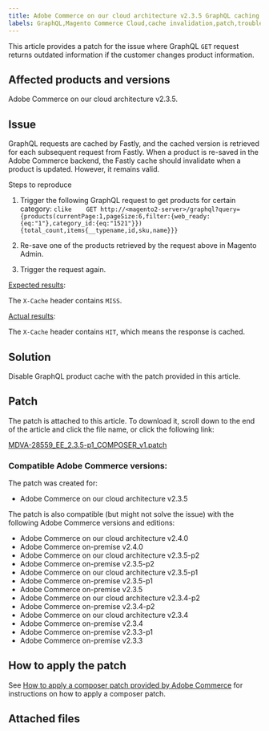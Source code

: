```yaml
---
title: Adobe Commerce on our cloud architecture v2.3.5 GraphQL caching invalidation not working
labels: GraphQL,Magento Commerce Cloud,cache invalidation,patch,troubleshooting,Adobe Commerce,Adobe Commerce on our cloud architecture,Adobe Commerce on-premise
---
```


This article provides a patch for the issue where GraphQL `GET` request returns outdated information if the customer changes product information.

## Affected products and versions

Adobe Commerce on our cloud architecture v2.3.5.

## Issue

GraphQL requests are cached by Fastly, and the cached version is retrieved for each subsequent request from Fastly. When a product is re-saved in the Adobe Commerce backend, the Fastly cache should invalidate when a product is updated. However, it remains valid.

 <span class="wysiwyg-underline">Steps to reproduce</span>

1. Trigger the following GraphQL request to get products for certain category:    ```clike    GET http://<magento2-server>/graphql?query={products(currentPage:1,pageSize:6,filter:{web_ready:{eq:"1"},category_id:{eq:"1521"}}){total_count,items{__typename,id,sku,name}}}    ```    

1. Re-save one of the products retrieved by the request above in Magento Admin.
1. Trigger the request again.

<ins>Expected results</ins>:

The `X-Cache` header contains `MISS`.

<ins>Actual results</ins>:

The `X-Cache` header contains `HIT`, which means the response is cached.

## Solution

Disable GraphQL product cache with the patch provided in this article.

## Patch

The patch is attached to this article. To download it, scroll down to the end of the article and click the file name, or click the following link:

 [MDVA-28559\_EE\_2.3.5-p1\_COMPOSER\_v1.patch](assets/MDVA-28559_EE_2.3.5-p1_v1.composer.patch.zip)

### Compatible Adobe Commerce versions:

The patch was created for:

* Adobe Commerce on our cloud architecture v2.3.5

The patch is also compatible (but might not solve the issue) with the following Adobe Commerce versions and editions:

* Adobe Commerce on our cloud architecture v2.4.0
* Adobe Commerce on-premise v2.4.0
* Adobe Commerce on our cloud architecture v2.3.5-p2
* Adobe Commerce on-premise v2.3.5-p2
* Adobe Commerce on our cloud architecture v2.3.5-p1
* Adobe Commerce on-premise v2.3.5-p1
* Adobe Commerce on-premise v2.3.5
* Adobe Commerce on our cloud architecture v2.3.4-p2
* Adobe Commerce on-premise v2.3.4-p2
* Adobe Commerce on our cloud architecture v2.3.4
* Adobe Commerce on-premise v2.3.4
* Adobe Commerce on-premise v2.3.3-p1
* Adobe Commerce on-premise v2.3.3

## How to apply the patch

See [How to apply a composer patch provided by Adobe Commerce](https://support.magento.com/hc/en-us/articles/360028367731) for instructions on how to apply a composer patch.

## Attached files
